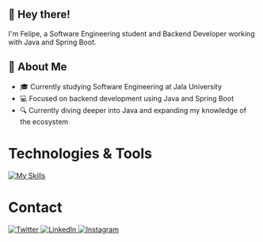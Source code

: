 ## 👋 Hey there!
I'm Felipe, a Software Engineering student and Backend Developer working with Java and Spring Boot.

## 🚀 About Me  
- 🎓 Currently studying Software Engineering at Jala University  
- 💻 Focused on backend development using Java and Spring Boot  
- 🔍 Currently diving deeper into Java and expanding my knowledge of the ecosystem  

# Technologies & Tools  
[![My Skills](https://skillicons.dev/icons?i=java,spring&perline=3)](https://skillicons.dev) 

# Contact
<div>
  <a href="https://x.com/epilef___">
    <img src="https://img.shields.io/badge/Twitter-1DA1F2?style=for-the-badge&logo=twitter&logoColor=white" alt="Twitter" />
  </a>
  <a href="https://www.linkedin.com/in/luiz-felipe-004147280/">
    <img src="https://img.shields.io/badge/LinkedIn-0077B5?style=for-the-badge&logo=linkedin&logoColor=white" alt="LinkedIn" />
  </a>
  <a href="https://www.instagram.com/_codeboy___/">
    <img src="https://img.shields.io/badge/Instagram-E4405F?style=for-the-badge&logo=instagram&logoColor=white" alt="Instagram" />
  </a>
</div>
